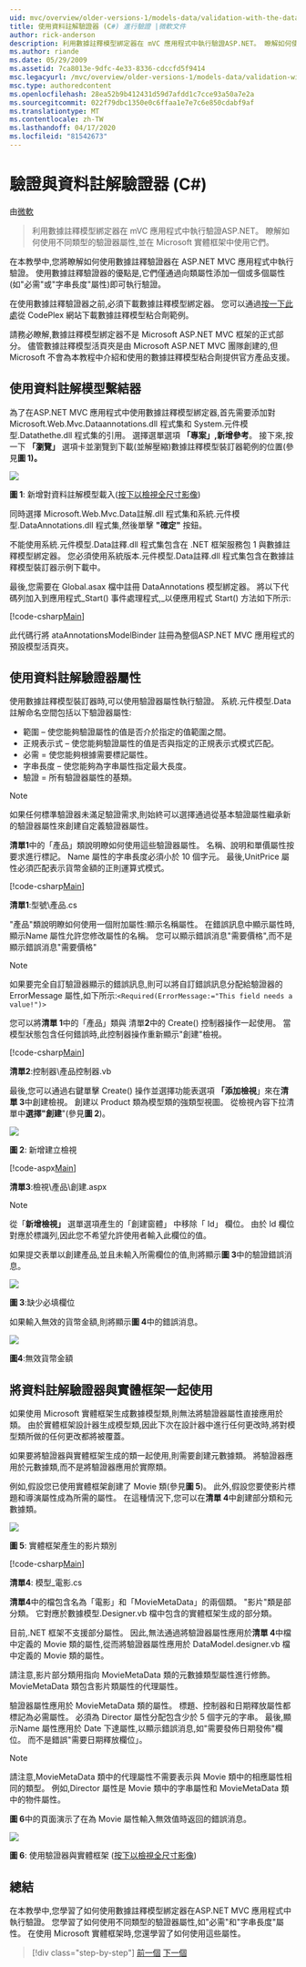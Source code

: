 ```yaml
---
uid: mvc/overview/older-versions-1/models-data/validation-with-the-data-annotation-validators-cs
title: 使用資料註解驗證器 (C#) 進行驗證 |微軟文件
author: rick-anderson
description: 利用數據註釋模型綁定器在 mVC 應用程式中執行驗證ASP.NET。 瞭解如何使用不同類型的驗證器...
ms.author: riande
ms.date: 05/29/2009
ms.assetid: 7ca8013e-9dfc-4e33-8336-cdccfd5f9414
msc.legacyurl: /mvc/overview/older-versions-1/models-data/validation-with-the-data-annotation-validators-cs
msc.type: authoredcontent
ms.openlocfilehash: 28ea52b9b412431d59d7afdd1c7cce93a50a7e2a
ms.sourcegitcommit: 022f79dbc1350e0c6ffaa1e7e7c6e850cdabf9af
ms.translationtype: MT
ms.contentlocale: zh-TW
ms.lasthandoff: 04/17/2020
ms.locfileid: "81542673"
---
```

# <a name="validation-with-the-data-annotation-validators-c"></a>驗證與資料註解驗證器 (C#)

由[微軟](https://github.com/microsoft)

> 利用數據註釋模型綁定器在 mVC 應用程式中執行驗證ASP.NET。 瞭解如何使用不同類型的驗證器屬性,並在 Microsoft 實體框架中使用它們。

在本教學中,您將瞭解如何使用數據註釋驗證器在 ASP.NET MVC 應用程式中執行驗證。 使用數據註釋驗證器的優點是,它們僅通過向類屬性添加一個或多個屬性(如"必需"或"字串長度"屬性)即可執行驗證。

在使用數據註釋驗證器之前,必須下載數據註釋模型綁定器。 您可以通過[按一下此處](http://aspnet.codeplex.com/Release/ProjectReleases.aspx?ReleaseId=24471)從 CodePlex 網站下載數據註釋模型粘合劑範例。

請務必瞭解,數據註釋模型綁定器不是 Microsoft ASP.NET MVC 框架的正式部分。 儘管數據註釋模型活頁夾是由 Microsoft ASP.NET MVC 團隊創建的,但 Microsoft 不會為本教程中介紹和使用的數據註釋模型粘合劑提供官方產品支援。

## <a name="using-the-data-annotation-model-binder"></a>使用資料註解模型繫結器

為了在ASP.NET MVC 應用程式中使用數據註釋模型綁定器,首先需要添加對 Microsoft.Web.Mvc.Dataannotations.dll 程式集和 System.元件模型.Datathethe.dll 程式集的引用。 選擇選單選項 **「專案」,新增參考**。 接下來,按一下 **「瀏覽」** 選項卡並瀏覽到下載(並解壓縮)數據註釋模型裝訂器範例的位置(參見**圖 1)。**

[![](validation-with-the-data-annotation-validators-cs/_static/image2.png)](validation-with-the-data-annotation-validators-cs/_static/image1.png)

**圖 1**: 新增對資料註解模型載入([按下以檢視全尺寸影像](validation-with-the-data-annotation-validators-cs/_static/image3.png))

同時選擇 Microsoft.Web.Mvc.Data註解.dll 程式集和系統.元件模型.DataAnnotations.dll 程式集,然後單擊 **"確定"** 按鈕。

不能使用系統.元件模型.Data註釋.dll 程式集包含在 .NET 框架服務包 1 與數據註釋模型綁定器。 您必須使用系統版本.元件模型.Data註釋.dll 程式集包含在數據註釋模型裝訂器示例下載中。

最後,您需要在 Global.asax 檔中註冊 DataAnnotations 模型綁定器。 將以下代碼列加入到應用程式\_Start() 事件處理程式,\_以便應用程式 Start() 方法如下所示:

[!code-csharp[Main](validation-with-the-data-annotation-validators-cs/samples/sample1.cs)]

此代碼行將 ataAnnotationsModelBinder 註冊為整個ASP.NET MVC 應用程式的預設模型活頁夾。

## <a name="using-the-data-annotation-validator-attributes"></a>使用資料註解驗證器屬性

使用數據註釋模型裝訂器時,可以使用驗證器屬性執行驗證。 系統.元件模型.Data註解命名空間包括以下驗證器屬性:

- 範圍 – 使您能夠驗證屬性的值是否介於指定的值範圍之間。
- 正規表示式 – 使您能夠驗證屬性的值是否與指定的正規表示式模式匹配。
- 必需 = 使您能夠根據需要標記屬性。
- 字串長度 – 使您能夠為字串屬性指定最大長度。
- 驗證 = 所有驗證器屬性的基類。

> [!NOTE] 
> 
> 如果任何標準驗證器未滿足驗證需求,則始終可以選擇通過從基本驗證屬性繼承新的驗證器屬性來創建自定義驗證器屬性。

**清單1**中的「產品」類說明瞭如何使用這些驗證器屬性。 名稱、說明和單價屬性按要求進行標記。 Name 屬性的字串長度必須小於 10 個字元。 最後,UnitPrice 屬性必須匹配表示貨幣金額的正則運算式模式。

[!code-csharp[Main](validation-with-the-data-annotation-validators-cs/samples/sample2.cs)]

**清單1**:型號\產品.cs

"產品"類說明瞭如何使用一個附加屬性:顯示名稱屬性。 在錯誤訊息中顯示屬性時,顯示Name 屬性允許您修改屬性的名稱。 您可以顯示錯誤消息"需要價格",而不是顯示錯誤消息"需要價格"

> [!NOTE] 
> 
> 如果要完全自訂驗證器顯示的錯誤訊息,則可以將自訂錯誤訊息分配給驗證器的 ErrorMessage 屬性,如下所示:`<Required(ErrorMessage:="This field needs a value!")>`

您可以將**清單 1**中的「產品」類與 清單**2**中的 Create() 控制器操作一起使用。 當模型狀態包含任何錯誤時,此控制器操作重新顯示"創建"檢視。

[!code-csharp[Main](validation-with-the-data-annotation-validators-cs/samples/sample3.cs)]

**清單2**:控制器\產品控制器.vb

最後,您可以通過右鍵單擊 Create() 操作並選擇功能表選項 **「添加檢視**」來在**清單 3**中創建檢視。 創建以 Product 類為模型類的強類型視圖。 從檢視內容下拉清單中**選擇"創建**"(參見**圖 2**)。

[![](validation-with-the-data-annotation-validators-cs/_static/image5.png)](validation-with-the-data-annotation-validators-cs/_static/image4.png)

**圖 2**: 新增建立檢視

[!code-aspx[Main](validation-with-the-data-annotation-validators-cs/samples/sample4.aspx)]

**清單3**:檢視\產品\創建.aspx

> [!NOTE] 
> 
> 從「**新增檢視」** 選單選項產生的「創建窗體」 中移除「 Id」 欄位。 由於 Id 欄位對應於標識列,因此您不希望允許使用者輸入此欄位的值。

如果提交表單以創建產品,並且未輸入所需欄位的值,則將顯示**圖 3**中的驗證錯誤消息。

[![](validation-with-the-data-annotation-validators-cs/_static/image7.png)](validation-with-the-data-annotation-validators-cs/_static/image6.png)

**圖 3**:缺少必填欄位

如果輸入無效的貨幣金額,則將顯示**圖 4**中的錯誤消息。

[![](validation-with-the-data-annotation-validators-cs/_static/image9.png)](validation-with-the-data-annotation-validators-cs/_static/image8.png)

**圖4**:無效貨幣金額

## <a name="using-data-annotation-validators-with-the-entity-framework"></a>將資料註解驗證器與實體框架一起使用

如果使用 Microsoft 實體框架生成數據模型類,則無法將驗證器屬性直接應用於類。 由於實體框架設計器生成模型類,因此下次在設計器中進行任何更改時,將對模型類所做的任何更改都將被覆蓋。

如果要將驗證器與實體框架生成的類一起使用,則需要創建元數據類。 將驗證器應用於元數據類,而不是將驗證器應用於實際類。

例如,假設您已使用實體框架創建了 Movie 類(參見**圖 5**)。 此外,假設您要使影片標題和導演屬性成為所需的屬性。 在這種情況下,您可以在**清單 4**中創建部分類和元數據類。

[![](validation-with-the-data-annotation-validators-cs/_static/image11.png)](validation-with-the-data-annotation-validators-cs/_static/image10.png)

**圖 5**: 實體框架產生的影片類別

[!code-csharp[Main](validation-with-the-data-annotation-validators-cs/samples/sample5.cs)]

**清單4**: 模型_電影.cs

**清單4**中的檔包含名為「電影」和「MovieMetaData」的兩個類。 "影片"類是部分類。 它對應於數據模型.Designer.vb 檔中包含的實體框架生成的部分類。

目前,.NET 框架不支援部分屬性。 因此,無法通過將驗證器屬性應用於**清單 4**中檔中定義的 Movie 類的屬性,從而將驗證器屬性應用於 DataModel.designer.vb 檔中定義的 Movie 類的屬性。

請注意,影片部分類用指向 MovieMetaData 類的元數據類型屬性進行修飾。 MovieMetaData 類包含影片類屬性的代理屬性。

驗證器屬性應用於 MovieMetaData 類的屬性。 標題、控制器和日期釋放屬性都標記為必需屬性。 必須為 Director 屬性分配包含少於 5 個字元的字串。 最後,顯示Name 屬性應用於 Date 下達屬性,以顯示錯誤消息,如"需要發佈日期發佈"欄位。 而不是錯誤"需要日期釋放欄位」。

> [!NOTE] 
> 
> 請注意,MovieMetaData 類中的代理屬性不需要表示與 Movie 類中的相應屬性相同的類型。 例如,Director 屬性是 Movie 類中的字串屬性和 MovieMetaData 類中的物件屬性。

**圖 6**中的頁面演示了在為 Movie 屬性輸入無效值時返回的錯誤消息。

[![](validation-with-the-data-annotation-validators-cs/_static/image13.png)](validation-with-the-data-annotation-validators-cs/_static/image12.png)

**圖 6**: 使用驗證器與實體框架 ([按下以檢視全尺寸影像](validation-with-the-data-annotation-validators-cs/_static/image14.png))

## <a name="summary"></a>總結

在本教學中,您學習了如何使用數據註釋模型綁定器在ASP.NET MVC 應用程式中執行驗證。 您學習了如何使用不同類型的驗證器屬性,如"必需"和"字串長度"屬性。 在使用 Microsoft 實體框架時,您還學習了如何使用這些屬性。

> [!div class="step-by-step"]
> [前一個](validating-with-a-service-layer-cs.md)
> [下一個](creating-model-classes-with-the-entity-framework-vb.md)
